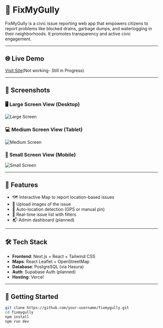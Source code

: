 # 🧹 FixMyGully

FixMyGully is a civic issue reporting web app that empowers citizens to report problems like blocked drains, garbage dumps, and waterlogging in their neighborhoods. It promotes transparency and active civic engagement.

---

## 🌐 Live Demo

[Visit Site](https://your-live-site-link.com)(Not working- Still in Progress)

---

## 📸 Screenshots

### 🖥️ Large Screen View (Desktop)

![Large Screen](https://your-image-url.com/large.png)

### 💻 Medium Screen View (Tablet)

![Medium Screen](https://your-image-url.com/medium.png)

### 📱 Small Screen View (Mobile)

![Small Screen](https://your-image-url.com/small.png)

---

## 🚀 Features

- 🗺️ Interactive Map to report location-based issues
- 📸 Upload images of the issue
- 📍 Auto-location detection (GPS or manual pin)
- 🧾 Real-time issue list with filters
- 📬 Admin dashboard (planned)

---

## 🛠️ Tech Stack

- **Frontend**: Next.js + React + Tailwind CSS
- **Maps**: React Leaflet + OpenStreetMap
- **Database**: PostgreSQL (via Hasura)
- **Auth**: Supabase Auth (planned)
- **Hosting**: Vercel

---

## 🧰 Getting Started

```bash
git clone https://github.com/your-username/fixmygully.git
cd fixmygully
npm install
npm run dev
```
